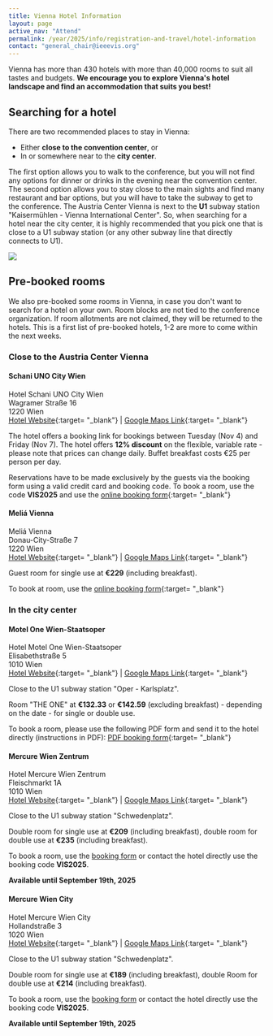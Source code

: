 ```yaml
---
title: Vienna Hotel Information
layout: page
active_nav: "Attend"
permalink: /year/2025/info/registration-and-travel/hotel-information
contact: "general_chair@ieeevis.org"
---
```


Vienna has more than 430 hotels with more than 40,000 rooms to suit all tastes and budgets.
**We encourage you to explore Vienna's hotel landscape and find an accommodation that suits you best!**

## Searching for a hotel

There are two recommended places to stay in Vienna:
* Either **close to the convention center**, or
* In or somewhere near to the **city center**.

The first option allows you to walk to the conference, but you will not find any options for dinner or drinks in the evening near the convention center.
The second option allows you to stay close to the main sights and find many restaurant and bar options, but you will have to take the subway to get to the conference.
The Austria Center Vienna is next to the **U1** subway station "Kaisermühlen - Vienna International Center".
So, when searching for a hotel near the city center, it is highly recommended that you pick one that is close to a U1 subway station (or any other subway line that directly connects to U1).

<p>
  <img src="/year/2025/assets/venue-and-travel/vienna-locations.jpg" />
</p>


## Pre-booked rooms

We also pre-booked some rooms in Vienna, in case you don't want to search for a hotel on your own.
Room blocks are not tied to the conference organization. If room allotments are not claimed, they will be returned to the hotels.
This is a first list of pre-booked hotels, 1-2 are more to come within the next weeks.


### Close to the Austria Center Vienna

#### Schani UNO City Wien
Hotel Schani UNO City Wien<br />
Wagramer Straße 16<br />
1220 Wien<br />
[Hotel Website](https://www.schanihotels.com/hotels/hotel-schani-uno-city){:target= "_blank"} | [Google Maps Link](https://maps.app.goo.gl/wVQBiCgmrRzKJdFU9){:target= "_blank"}

The hotel offers a booking link for bookings between Tuesday (Nov 4) and Friday (Nov 7).
The hotel offers **12% discount** on the flexible, variable rate - please note that prices can change daily.
Buffet breakfast costs €25 per person per day.

Reservations have to be made exclusively by the guests via the booking form using a valid credit card and booking code.
To book a room, use the code **VIS2025** and use the [online booking form](https://my.schanihotels.com/search/offers?PROMO_CODE=VIS2025&ADULTS=1&CHILDREN=&ARRIVAL=2025-11-04&DEPARTURE=2025-11-07&PROPERTY_IDS=VIEUNO){:target= "_blank"}

#### Meliá Vienna
Meliá Vienna<br />
Donau-City-Straße 7<br />
1220 Wien<br />
[Hotel Website](https://www.melia.com/de/hotels/osterreich/wien/melia-vienna){:target= "_blank"} | [Google Maps Link](https://maps.app.goo.gl/68Nfdf8j9RY1ogeDA){:target= "_blank"}

Guest room for single use at **€229** (including breakfast).

To book at room, use the [online booking form](https://events.melia.com/en/events/melia-vienna/IEEE-Computer-Society-2025){:target= "_blank"}


### In the city center

#### Motel One Wien-Staatsoper
Hotel Motel One Wien-Staatsoper<br />
Elisabethstraße 5<br />
1010 Wien<br />
[Hotel Website](https://www.motel-one.com/de/hotels/wien/hotel-wien-staatsoper){:target= "_blank"} | [Google Maps Link](https://maps.app.goo.gl/iDm9FCG9EB8SiZ789){:target= "_blank"}

Close to the U1 subway station "Oper - Karlsplatz".

Room "THE ONE" at **€132.33** or **€142.59** (excluding breakfast) - depending on the date - for single or double use.

To book a room, please use the following PDF form and send it to the hotel directly (instructions in PDF):
[PDF booking form](/year/2025/assets/venue-and-travel/MotelOne_Abrufformular.pdf){:target= "_blank"}

#### Mercure Wien Zentrum
Hotel Mercure Wien Zentrum<br />
Fleischmarkt 1A<br />
1010 Wien<br />
[Hotel Website](https://all.accor.com/hotel/0781/index.en.shtml){:target= "_blank"} | [Google Maps Link](https://maps.app.goo.gl/VgPjJWineBMpaK3WA){:target= "_blank"}

Close to the U1 subway station "Schwedenplatz".

Double room for single use at **€209** (including breakfast), double room for double use at **€235** (including breakfast).

To book a room, use the [booking form](/year/2025/assets/venue-and-travel/Mercure-Wien-Zentrum_BookingForm.docx) or contact the hotel directly use the booking code **VIS2025**.

**Available until September 19th, 2025**

#### Mercure Wien City
Hotel Mercure Wien City<br />
Hollandstraße 3<br />
1020 Wien<br />
[Hotel Website](https://all.accor.com/hotel/1568/index.en.shtml){:target= "_blank"} | [Google Maps Link](https://maps.app.goo.gl/MAhg5FoUzBsLHP677){:target= "_blank"}

Close to the U1 subway station "Schwedenplatz".

Double room for single use at **€189** (including breakfast), double Room for double use at **€214** (including breakfast).

To book a room, use the [booking form](/year/2025/assets/venue-and-travel/Mercure-Wien-City_BookingForm.docx) or contact the hotel directly use the booking code **VIS2025**.

**Available until September 19th, 2025**

